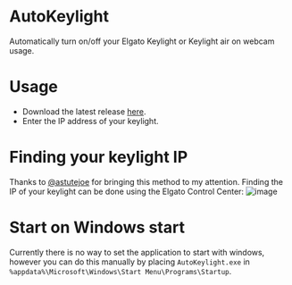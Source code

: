 # AutoKeylight
Automatically turn on/off your Elgato Keylight or Keylight air on webcam usage.

# Usage
* Download the latest release [here](https://github.com/Dynitios/AutoKeylight/releases).
* Enter the IP address of your keylight.

# Finding your keylight IP
Thanks to [@astutejoe](https://github.com/astutejoe) for bringing this method to my attention. Finding the IP of your keylight can be done using the Elgato Control Center:
![image](https://user-images.githubusercontent.com/3100066/174432483-ba87b381-a300-4066-a328-63566263a8d3.png)

# Start on Windows start
Currently there is no way to set the application to start with windows, however you can do this manually by placing `AutoKeylight.exe` in `%appdata%\Microsoft\Windows\Start Menu\Programs\Startup`.

